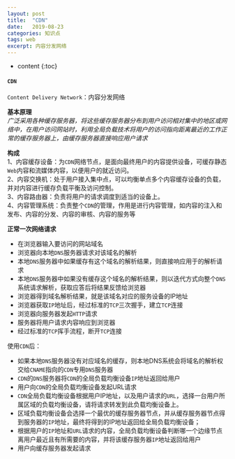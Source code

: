 ```yaml
---
layout: post
title:  "CDN"
date:   2019-08-23
categories: 知识点
tags: web
excerpt: 内容分发网络
---
```


* content
{:toc}

#### `CDN`

`Content Delivery Network`：内容分发网络


**基本原理**  
   _广泛采用各种缓存服务器，将这些缓存服务器分布到用户访问相对集中的地区或网络中，在用户访问网站时，利用全局负载技术将用户的访问指向距离最近的工作正常的缓存服务器上，由缓存服务器直接响应用户请求_


**构成**  
1、内容缓存设备：为`CDN`网络节点，是面向最终用户的内容提供设备，可缓存静态`Web`内容和流媒体内容，以便用户的就近访问。  
2、内容交换机：处于用户接入集中点，可以均衡单点多个内容缓存设备的负载，并对内容进行缓存负载平衡及访问控制。  
3、内容路由器：负责将用户的请求调度到适当的设备上。  
4、内容管理系统：负责整个`CDN`的管理，作用是进行内容管理，如内容的注入和发布、内容的分发、内容的审核、内容的服务等


**正常一次网络请求**
- 在浏览器输入要访问的网站域名
- 浏览器向本地`DNS`服务器请求对该域名的解析
- 本地`DNS`服务器中如果缓存有这个域名的解析结果，则直接响应用于的解析请求
- 本地`DNS`服务器中如果没有缓存这个域名的解析结果，则以迭代方式向整个`DNS`系统请求解析，获取应答后将结果反馈给浏览器
- 浏览器得到域名解析结果，就是该域名对应的服务设备的IP地址
- 浏览器获取`IP`地址后，经过标准的`TCP`三次握手，建立`TCP`连接
- 浏览器向服务器发起`HTTP`请求
- 服务器将用户请求内容响应到浏览器
- 经过标准的`TCP`挥手流程，断开`TCP`连接

使用`CDN`后：
- 如果本地`DNS`服务器没有对应域名的缓存，则本地DNS系统会将域名的解析权交给`CNAME`指向的`CDN`专用`DNS`服务器
- `CDN`的`DNS`服务器将`CDN`的全局负载均衡设备`IP`地址返回给用户
- 用户向`CDN`的全局负载均衡设备发起URL请求
- `CDN`全局负载均衡设备根据用户IP地址，以及用户请求的`URL`，选择一台用户所属区域的负载均衡设备，请将请求转发到此负载均衡设备上。
- 区域负载均衡设备会选择一个最优的缓存服务器节点，并从缓存服务器节点得到服务器的`IP`地址，最终将得到的IP地址返回给全局负载均衡设备；
- 根据用户的`IP`地址和`URL`请求的内容，全局负载均衡设备判断哪一个边缘节点离用户最近且有所需要的内容，并将该缓存服务器`IP`地址返回给用户
- 用户向缓存服务器发起请求

